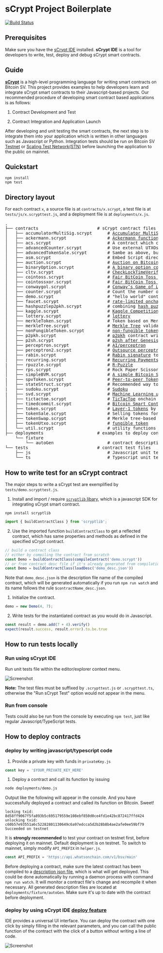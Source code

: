 # sCrypt Project Boilerplate
[![Build Status](https://travis-ci.com/sCrypt-Inc/boilerplate.svg?branch=master)](https://travis-ci.com/sCrypt-Inc/boilerplate)
## Prerequisites
Make sure you have the [sCrypt IDE](https://scrypt-ide.readthedocs.io/en/latest/index.html) installed. **sCrypt IDE** is a tool for developers to write, test, deploy and debug sCrypt smart contracts.

## Guide

[**sCrypt**](https://scryptdoc.readthedocs.io) is a high-level programming language for writing smart contracts on Bitcoin SV. This project provides examples to help developers learn and integrate sCrypt smart contracts to their Javascript-based projects. Our recommended procedure of developing smart contract based applications is as follows:

1. Contract Development and Test

1. Contract Integration and Application Launch

After developing and unit testing the smart contracts, the next step is to integrate them into your application which is written in other languages such as Javascript or Python. Integration tests should be run on Bitcoin SV [Testnet](https://test.whatsonchain.com/) or [Scaling Test Network(STN)](https://bitcoinscaling.io/) before launching the application to the public on mainnet.

## Quickstart
```
npm install
npm test
```

## Directory layout
For each contract `x`, a source file is at `contracts/x.scrypt`, a test file is at `tests/js/x.scrypttest.js`, and a deployment file is at `deployments/x.js`.
<pre>
.
├── contracts                       # sCrypt contract files
│   ├── accumulatorMultiSig.scrypt      # <a href="https://xiaohuiliu.medium.com/accumulator-multisig-d5a5a1b5fc42">Accumulator MultiSig</a>
│   ├── ackermann.scrypt                # <a href="https://scryptdoc.readthedocs.io/en/latest/ackermann.html">Ackermann function</a>
│   ├── acs.scrypt                      # A contract which can be spent by anyone but only to a specific address
│   ├── advancedCounter.scrypt          # Use external UTXOs to pay <a href="https://medium.com/@xiaohuiliu/advanced-op-push-tx-78ce84f69a66">counter</a> contract tx fees using sighash <i>ANYONECANPAY</i>
│   ├── advancedTokenSale.scrypt        # Sambe as above, but for token sale contract
│   ├── asm.scrypt                      # Embed Script directly into sCrypt <a href="https://medium.com/@xiaohuiliu/inline-script-inside-scrypt-27d5aa279fd3">using inline assembly</a>
│   ├── auction.scrypt                  # <a href="https://xiaohuiliu.medium.com/auction-on-bitcoin-4ba2b6c18ba7">Auction on Bitcoin</a>
│   ├── binaryOption.scrypt             # <a href="https://powping.com/posts/425fe57d0d7cc11317d0e7b7d412770a11ef18c6f159d5deade78b79725833ab">A binary option contract</a>
│   ├── cltv.scrypt                     # <a href="https://xiaohuiliu.medium.com/op-push-tx-3d3d279174c1">CheckLockTimeVerify without OP_CLTV</a>
│   ├── cointoss.scrypt                 # <a href="https://xiaohuiliu.medium.com/another-fair-bitcoin-toss-742894b086cd">Fair BitCoin Toss using Blum's Protocol</a>
│   ├── cointossxor.scrypt              # <a href="https://xiaohuiliu.medium.com/fair-bitcoin-toss-7310256e60c3">Fair BitCoin Toss using XOR</a>
│   ├── conwaygol.scrypt                # <a href="https://xiaohuiliu.medium.com/play-conways-game-of-life-on-bitcoin-forever-47c6fb7ed682">Conway’s Game of Life</a>
│   ├── counter.scrypt                  # Count the number of times a function has been called to showcase <a href="https://medium.com/coinmonks/stateful-smart-contracts-on-bitcoin-sv-c24f83a0f783">stateful contract</a>
│   ├── demo.scrypt                     # "hello world" contract
│   ├── faucet.scrypt                   # <a href="https://blog.csdn.net/Edward_sv/article/details/109119838">rate-limited onchain faucet</a>
│   ├── hashpuzzlep2pkh.scrypt          # combining <a href="https://scryptdoc.readthedocs.io/en/latest/multipartyhashpuzzles.html">hash puzzle</a> and p2pkh contracts
│   ├── kaggle.scrypt                   # <a href="https://xiaohuiliu.medium.com/machine-learning-marketplace-on-bitcoin-d8eb577be812">Kaggle Competitions on Bitcoin</a>
│   ├── lottery.scrypt                  # <a href="https://xiaohuiliu.medium.com/secure-multiparty-computations-on-bitcoin-953a64843b94">lottery</a>
│   ├── merkleToken.scrypt              # Token based on Merkle Tree
│   ├── merkleTree.scrypt               # <a href="https://medium.com/@xiaohuiliu/scalable-state-storage-in-bsv-smart-contracts-60f9aeb3b1f">Merkle Tree</a> validation and updating
│   ├── nonFungibleToken.scrypt         # <a href="https://medium.com/@xiaohuiliu/non-fungible-tokens-on-bitcoin-sv-4575368f46a">non-fungible token</a>
│   ├── p2pkh.scrypt                    # <a href="https://scryptdoc.readthedocs.io/en/latest/p2pkh.html">p2pkh</a> contract written in sCrypt
│   ├── p2sh.scrypt                     # <a href="https://medium.com/@xiaohuiliu/sun-rising-p2sh-7ebfca9283aa">p2sh after Genesis</a>
│   ├── perceptron.scrypt               # <a href="https://xiaohuiliu.medium.com/ai-on-bitcoin-96bbc97a62b9">AI/perceptron</a>
│   ├── perceptron2.scrypt              # <a href="https://xiaohuiliu.medium.com/how-to-train-ai-using-bitcoin-3a20ef620143">Outsource perceptron training</a>
│   ├── rabin.scrypt                    # <a href="https://medium.com/coinmonks/access-external-data-from-bitcoin-smart-contracts-2ecdc7448c43">Rabin signature</a> to import off-chain data into a contract via oracle
│   ├── recurring.scrypt                # <a href="https://xiaohuiliu.medium.com/patreon-on-bitcoin-4c3626d4ce5">Recurring Payments</a>
|   ├── rpuzzle.scrypt                  # <a href="https://wiki.bitcoinsv.io/index.php/R-Puzzles">R-Puzzle</a>
│   ├── rps.scrypt                      # Rock Paper Scissors
│   ├── simpleBVM.scrypt                # <a href="https://github.com/sCrypt-Inc/boilerplate/pull/57">A simple Bitcoin Script interpreter: a Bitcoin VM inside a BVM </a>
|   ├── spvToken.scrypt                 # <a href="https://medium.com/@xiaohuiliu/peer-to-peer-tokens-6508986d9593">Peer-to-peer Tokens</a>
│   ├── stateStruct.scrypt              # Recommended way to implement a stateful contract using struct
|   ├── sudoku.scrypt                   # <a href="https://xiaohuiliu.medium.com/sudoku-on-bitcoin-bd78551956fb">Sudoku</a>
|   ├── svd.scrypt                      # <a href="https://xiaohuiliu.medium.com/machine-learning-on-bitcoin-40f830ad1b43">Machine Learning using Singular Value Decomposition as an example</a>
│   ├── tictactoe.scrypt                # <a href="https://medium.com/@xiaohuiliu/tic-tac-toe-on-bitcoin-sv-5acdf5bd676d">TicTacToe</a> onchain p2p gaming 
│   ├── timedcommit.scrypt              # <a href="https://xiaohuiliu.medium.com/bitcoin-smart-contract-2-0-d1e044abed5a">Bitcoin Smart Contract 2.0</a>: Trustless contracting by combining on-chain and off-chain transactions
│   ├── token.scrypt                    # <a href="https://medium.com/coinmonks/layer-1-tokens-on-bitcoin-sv-e78c8abf270d">Layer-1 tokens</a> by storing token map as contract state in a single UTXO
│   ├── tokenSale.scrypt                # Selling tokens for bitcoins using <a href="https://medium.com/@xiaohuiliu/atomic-swap-on-bitcoin-sv-abc28e836cd5">atomic swap</a>
│   ├── tokenSwap.scrypt                # Merkle tree-based token and bitcoin swap <a href="https://powping.com/posts/2ce8261d34d7b7745343678039e1578b86507acad30bc768b8edaf4629560d01">Token swap</a>
│   ├── tokenUtxo.scrypt                # <a href="https://medium.com/@xiaohuiliu/utxo-based-layer-1-tokens-on-bitcoin-sv-f5e86a74c1e1">fungible token</a>
│   └── util.scrypt                     # utility functions and constants
├── deployments                     # examples to deploy contract and call its function on testnet
    └── fixture
        └── autoGen                     # contract description json files
└── tests                           # contract test files
    ├── js                              # Javascript unit tests
    └── ts                              # Typescript unit tests
</pre>

## How to write test for an sCrypt contract

The major steps to write a sCrypt test are exemplified by `tests/demo.scrypttest.js`.

1. Install and import / require [`scryptlib` libary](https://github.com/sCrypt-Inc/scryptlib), which is a javascript SDK for integrating sCrypt smart contract.

```
npm install scryptlib
```


```javascript
import { buildContractClass } from 'scryptlib';
```


2. Use the imported function `buildContractClass` to get a reflected contract, which has same properties and methods as defined in the specified sCrypt contract.

```javascript
// build a contract class
// either by compiling the contract from scratch
const Demo = buildContractClass(compileContract('demo.scrypt'))
// or from contract desc file if it's already generated from compilation
const Demo = buildContractClass(loadDesc('demo_desc.json'))
```

Note that `demo_desc.json` is the description file name of the compiled contract, which will be generated automatically if you run `npm run watch` and its name follows the rule `$contractName_desc.json`.

1. Initialize the contract.

```javascript
demo = new Demo(4, 7);
```

2. Write tests for the instantiated contract as you would do in Javascript.

```javascript
const result = demo.add(7 + 4).verify()
expect(result.success, result.error).to.be.true
```

## How to run tests locally

### Run using **sCrypt IDE**
Run unit tests file within the editor/explorer context menu.

![Screenshot](https://scrypt-ide.readthedocs.io/en/latest/_images/run_testting.gif)

**Note:** The test files must be suffixed by `.scrypttest.js` or `.scrypttest.ts`, otherwise the "Run sCrypt Test" option would not appear in the menu.

### Run from console
Tests could also be run from the console by executing `npm test`, just like regular Javascript/TypeScript tests.

## How to deploy contracts

### deploy by writing javascript/typescript code

1. Provide a private key with funds in `privateKey.js`
```javascript
const key = '$YOUR_PRIVATE_KEY_HERE'
```
1. Deploy a contract and call its function by issuing 
```bash
node deployments/demo.js
```
Output like the following will appear in the console. And you have successfully deployed a contract and called its function on Bitcoin. Sweet!

```
locking txid:      8d58ff9067f5fa893b5c695179559e108ebf850d0ce4fd1e42bc872417ffd424
unlocking txid:    c60b57e93551a6c52282801130649c6a97edcca5d2b28b8b4ae2afe0ee59bf79
Succeeded on testnet
```
It is **strongly recommended** to test your contract on testnet first, before deploying it on mainnet. Default deployment is on testnet. To switch to mainnet, simply modify `API_PREFIX` in `helper.js`.
```javascript
const API_PREFIX = 'https://api.whatsonchain.com/v1/bsv/main'
```
Before deploying a contract, make sure the latest contract has been compiled to a [description json file](https://github.com/scrypt-sv/scryptlib#contract-description-file), which is what will get deployed. This could be done automatically by running a daemon process with command `npm run watch`. It will monitor a contract file's change and recompile it when necessary. All generated description files are located at `deployments/fixture/autoGen`. Make sure it's up to date with the contract before deployment.

### deploy by using **sCrypt IDE** [deploy feature](https://scrypt-ide.readthedocs.io/en/latest/deploy.html)

IDE provides a universal UI interface. You can deploy the contract with one click by simply filling in the relevant parameters, and you can call the public function of the contract with the click of a button without writing a line of code.


![Screenshot](https://scrypt-ide.readthedocs.io/en/latest/_images/deploy_demo.gif)
